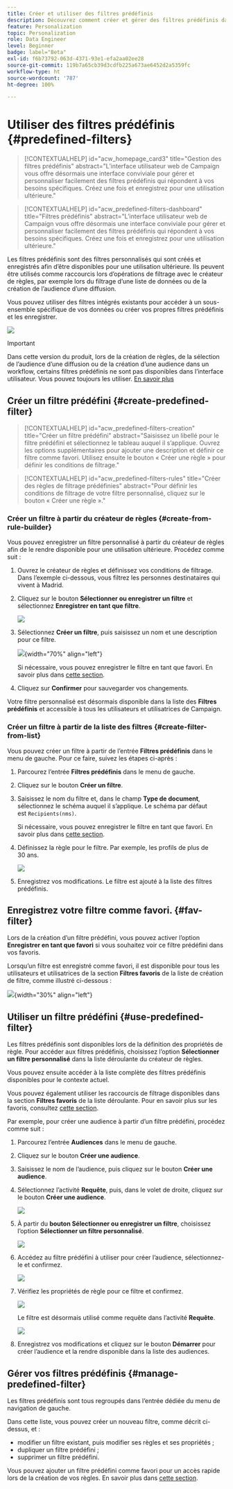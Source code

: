 ```yaml
---
title: Créer et utiliser des filtres prédéfinis
description: Découvrez comment créer et gérer des filtres prédéfinis dans l’interface utilisateur web d’Adobe Campaign.
feature: Personalization
topic: Personalization
role: Data Engineer
level: Beginner
badge: label="Beta"
exl-id: f6b73792-063d-4371-93e1-efa2aa02ee28
source-git-commit: 119b7a65cb39d3cdfb225a673ae6452d2a5359fc
workflow-type: ht
source-wordcount: '787'
ht-degree: 100%

---
```


# Utiliser des filtres prédéfinis {#predefined-filters}

>[!CONTEXTUALHELP]
>id="acw_homepage_card3"
>title="Gestion des filtres prédéfinis"
>abstract="L’interface utilisateur web de Campaign vous offre désormais une interface conviviale pour gérer et personnaliser facilement des filtres prédéfinis qui répondent à vos besoins spécifiques. Créez une fois et enregistrez pour une utilisation ultérieure."

>[!CONTEXTUALHELP]
>id="acw_predefined-filters-dashboard"
>title="Filtres prédéfinis"
>abstract="L’interface utilisateur web de Campaign vous offre désormais une interface conviviale pour gérer et personnaliser facilement des filtres prédéfinis qui répondent à vos besoins spécifiques. Créez une fois et enregistrez pour une utilisation ultérieure."

Les filtres prédéfinis sont des filtres personnalisés qui sont créés et enregistrés afin d’être disponibles pour une utilisation ultérieure. Ils peuvent être utilisés comme raccourcis lors d’opérations de filtrage avec le créateur de règles, par exemple lors du filtrage d’une liste de données ou de la création de l’audience d’une diffusion.

Vous pouvez utiliser des filtres intégrés existants pour accéder à un sous-ensemble spécifique de vos données ou créer vos propres filtres prédéfinis et les enregistrer.

![](assets/predefined-filters-menu.png)

>[!IMPORTANT]
>
>Dans cette version du produit, lors de la création de règles, de la sélection de l’audience d’une diffusion ou de la création d’une audience dans un workflow, certains filtres prédéfinis ne sont pas disponibles dans l’interface utilisateur. Vous pouvez toujours les utiliser. [En savoir plus](guardrails.md#predefined-filters-filters-guardrails-limitations)


## Créer un filtre prédéfini {#create-predefined-filter}

>[!CONTEXTUALHELP]
>id="acw_predefined-filters-creation"
>title="Créer un filtre prédéfini"
>abstract="Saisissez un libellé pour le filtre prédéfini et sélectionnez le tableau auquel il s’applique. Ouvrez les options supplémentaires pour ajouter une description et définir ce filtre comme favori. Utilisez ensuite le bouton « Créer une règle » pour définir les conditions de filtrage."

>[!CONTEXTUALHELP]
>id="acw_predefined-filters-rules"
>title="Créer des règles de filtrage prédéfinies"
>abstract="Pour définir les conditions de filtrage de votre filtre personnalisé, cliquez sur le bouton « Créer une règle »."

### Créer un filtre à partir du créateur de règles {#create-from-rule-builder}

Vous pouvez enregistrer un filtre personnalisé à partir du créateur de règles afin de le rendre disponible pour une utilisation ultérieure. Procédez comme suit :

1. Ouvrez le créateur de règles et définissez vos conditions de filtrage. Dans l’exemple ci-dessous, vous filtrez les personnes destinataires qui vivent à Madrid.
1. Cliquez sur le bouton **Sélectionner ou enregistrer un filtre** et sélectionnez **Enregistrer en tant que filtre**.

   ![](assets/predefined-filters-save.png)

1. Sélectionnez **Créer un filtre**, puis saisissez un nom et une description pour ce filtre.

   ![](assets/predefined-filters-save-filter.png){width="70%" align="left"}

   Si nécessaire, vous pouvez enregistrer le filtre en tant que favori. En savoir plus dans [cette section](#fav-filter).

1. Cliquez sur **Confirmer** pour sauvegarder vos changements.

Votre filtre personnalisé est désormais disponible dans la liste des **Filtres prédéfinis** et accessible à tous les utilisateurs et utilisatrices de Campaign.

### Créer un filtre à partir de la liste des filtres {#create-filter-from-list}

Vous pouvez créer un filtre à partir de l’entrée **Filtres prédéfinis** dans le menu de gauche. Pour ce faire, suivez les étapes ci-après :

1. Parcourez l’entrée **Filtres prédéfinis** dans le menu de gauche.
1. Cliquez sur le bouton **Créer un filtre**.
1. Saisissez le nom du filtre et, dans le champ **Type de document**, sélectionnez le schéma auquel il s’applique. Le schéma par défaut est `Recipients(nms)`.

   Si nécessaire, vous pouvez enregistrer le filtre en tant que favori. En savoir plus dans [cette section](#fav-filter).

1. Définissez la règle pour le filtre. Par exemple, les profils de plus de 30 ans.

   ![](assets/filter-30+.png)

1. Enregistrez vos modifications. Le filtre est ajouté à la liste des filtres prédéfinis.

## Enregistrez votre filtre comme favori. {#fav-filter}

Lors de la création d’un filtre prédéfini, vous pouvez activer l’option **Enregistrer en tant que favori** si vous souhaitez voir ce filtre prédéfini dans vos favoris.


Lorsqu’un filtre est enregistré comme favori, il est disponible pour tous les utilisateurs et utilisatrices de la section **Filtres favoris** de la liste de création de filtre, comme illustré ci-dessous :

![](assets/predefined-filters-favorite.png){width="30%" align="left"}

## Utiliser un filtre prédéfini {#use-predefined-filter}

Les filtres prédéfinis sont disponibles lors de la définition des propriétés de règle. Pour accéder aux filtres prédéfinis, choisissez l’option **Sélectionner un filtre personnalisé** dans la liste déroulante du créateur de règles.

Vous pouvez ensuite accéder à la liste complète des filtres prédéfinis disponibles pour le contexte actuel.

Vous pouvez également utiliser les raccourcis de filtrage disponibles dans la section **Filtres favoris** de la liste déroulante. Pour en savoir plus sur les favoris, consultez [cette section](#fav-filter).

Par exemple, pour créer une audience à partir d’un filtre prédéfini, procédez comme suit :

1. Parcourez l’entrée **Audiences** dans le menu de gauche.
1. Cliquez sur le bouton **Créer une audience**.
1. Saisissez le nom de l’audience, puis cliquez sur le bouton **Créer une audience**.
1. Sélectionnez l’activité **Requête**, puis, dans le volet de droite, cliquez sur le bouton **Créer une audience**.

   ![](assets//build-audience-from-filter.png)

1. À partir du **bouton Sélectionner ou enregistrer un filtre**, choisissez l’option **Sélectionner un filtre personnalisé**.

   ![](assets/build-audience-select-custom-filter.png)

1. Accédez au filtre prédéfini à utiliser pour créer l’audience, sélectionnez-le et confirmez.

   ![](assets/build-audience-filter-list.png)

1. Vérifiez les propriétés de règle pour ce filtre et confirmez.

   ![](assets/build-audience-check.png)

   Le filtre est désormais utilisé comme requête dans l’activité **Requête**.

   ![](assets/build-audience-confirm.png)

1. Enregistrez vos modifications et cliquez sur le bouton **Démarrer** pour créer l’audience et la rendre disponible dans la liste des audiences.

## Gérer vos filtres prédéfinis {#manage-predefined-filter}

Les filtres prédéfinis sont tous regroupés dans l’entrée dédiée du menu de navigation de gauche.

Dans cette liste, vous pouvez créer un nouveau filtre, comme décrit ci-dessus, et :

* modifier un filtre existant, puis modifier ses règles et ses propriétés ;
* dupliquer un filtre prédéfini ;
* supprimer un filtre prédéfini.

Vous pouvez ajouter un filtre prédéfini comme favori pour un accès rapide lors de la création de vos règles. En savoir plus dans [cette section](#fav-filter).

<!--
## Built-in predefined filters {#ootb-predefined-filter}

Campaign comes with a set of predefined filters, built from the client console. These filters can be used to define your audiences, and rules. They must not be modified.
-->
